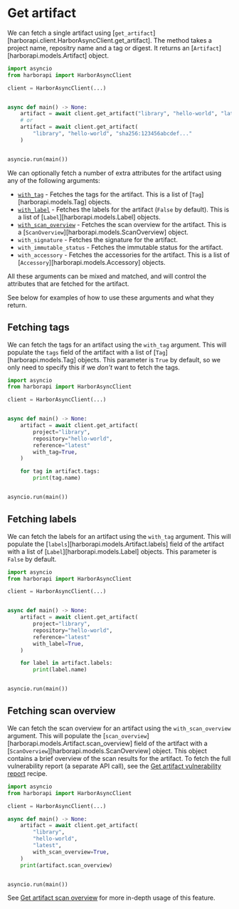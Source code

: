 # Get artifact

We can fetch a single artifact using [`get_artifact`][harborapi.client.HarborAsyncClient.get_artifact]. The method takes a project name, repositry name and a tag or digest. It returns an [`Artifact`][harborapi.models.Artifact] object.


```py
import asyncio
from harborapi import HarborAsyncClient

client = HarborAsyncClient(...)


async def main() -> None:
    artifact = await client.get_artifact("library", "hello-world", "latest")
    # or
    artifact = await client.get_artifact(
        "library", "hello-world", "sha256:123456abcdef..."
    )


asyncio.run(main())
```

We can optionally fetch a number of extra attributes for the artifact using any of the following arguments:

- [`with_tag`](#fetching-tags) - Fetches the tags for the artifact. This is a list of [`Tag`][harborapi.models.Tag] objects.
- [`with_label`](#fetching-labels) - Fetches the labels for the artifact (`False` by default). This is a list of [`Label`][harborapi.models.Label] objects.
- [`with_scan_overview`](#fetching-scan-overview) - Fetches the scan overview for the artifact. This is a [`ScanOverview`][harborapi.models.ScanOverview] object.
- `with_signature` - Fetches the signature for the artifact.
- `with_immutable_status` - Fetches the immutable status for the artifact.
- `with_accessory` - Fetches the accessories for the artifact. This is a list of [`Accessory`][harborapi.models.Accessory] objects.

All these arguments can be mixed and matched, and will control the attributes that are fetched for the artifact.

See below for examples of how to use these arguments and what they return.


## Fetching tags

We can fetch the tags for an artifact using the `with_tag` argument. This will populate the `tags` field of the artifact with a list of [`Tag`][harborapi.models.Tag] objects. This parameter is `True` by default, so we only need to specify this if we _don't_ want to fetch the tags.


```py
import asyncio
from harborapi import HarborAsyncClient

client = HarborAsyncClient(...)


async def main() -> None:
    artifact = await client.get_artifact(
        project="library",
        repository="hello-world",
        reference="latest"
        with_tag=True,
    )

    for tag in artifact.tags:
        print(tag.name)


asyncio.run(main())
```


## Fetching labels

We can fetch the labels for an artifact using the `with_tag` argument. This will populate the [`labels`][harborapi.models.Artifact.labels] field of the artifact with a list of [`Label`][harborapi.models.Label] objects. This parameter is `False` by default.


```py
import asyncio
from harborapi import HarborAsyncClient

client = HarborAsyncClient(...)


async def main() -> None:
    artifact = await client.get_artifact(
        project="library",
        repository="hello-world",
        reference="latest"
        with_label=True,
    )

    for label in artifact.labels:
        print(label.name)


asyncio.run(main())
```


## Fetching scan overview

We can fetch the scan overview for an artifact using the `with_scan_overview` argument. This will populate the [`scan_overview`][harborapi.models.Artifact.scan_overview] field of the artifact with a [`ScanOverview`][harborapi.models.ScanOverview] object. This object contains a brief overview of the scan results for the artifact. To fetch the full vulnerability report (a separate API call), see the [Get artifact vulnerability report](get-artifact-vulnerabilities.md) recipe.

```py
import asyncio
from harborapi import HarborAsyncClient

client = HarborAsyncClient(...)

async def main() -> None:
    artifact = await client.get_artifact(
        "library",
        "hello-world",
        "latest",
        with_scan_overview=True,
    )
    print(artifact.scan_overview)


asyncio.run(main())
```

See [Get artifact scan overview](get-artifact-scan-overview.md) for more in-depth usage of this feature.
